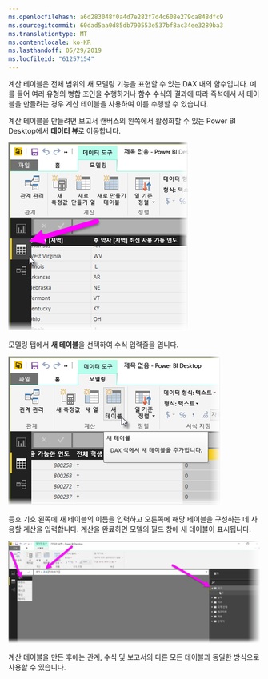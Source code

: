 ```yaml
---
ms.openlocfilehash: a6d283048f0a4d7e282f7d4c608e279ca848dfc9
ms.sourcegitcommit: 60dad5aa0d85db790553e537bf8ac34ee3289ba3
ms.translationtype: MT
ms.contentlocale: ko-KR
ms.lasthandoff: 05/29/2019
ms.locfileid: "61257154"
---
```

계산 테이블은 전체 범위의 새 모델링 기능을 표현할 수 있는 DAX 내의 함수입니다. 예를 들어 여러 유형의 병합 조인을 수행하거나 함수 수식의 결과에 따라 즉석에서 새 테이블을 만들려는 경우 계산 테이블을 사용하여 이를 수행할 수 있습니다.

계산 테이블을 만들려면 보고서 캔버스의 왼쪽에서 활성화할 수 있는 Power BI Desktop에서 **데이터 뷰**로 이동합니다.

![](media/2-6-create-calculated-tables/2-6_1.png)

모델링 탭에서 **새 테이블**을 선택하여 수식 입력줄을 엽니다.

![](media/2-6-create-calculated-tables/2-6_1b.png)

등호 기호 왼쪽에 새 테이블의 이름을 입력하고 오른쪽에 해당 테이블을 구성하는 데 사용할 계산을 입력합니다. 계산을 완료하면 모델의 필드 창에 새 테이블이 표시됩니다.

![](media/2-6-create-calculated-tables/2-6_2.png)

계산 테이블을 만든 후에는 관계, 수식 및 보고서의 다른 모든 테이블과 동일한 방식으로 사용할 수 있습니다.

